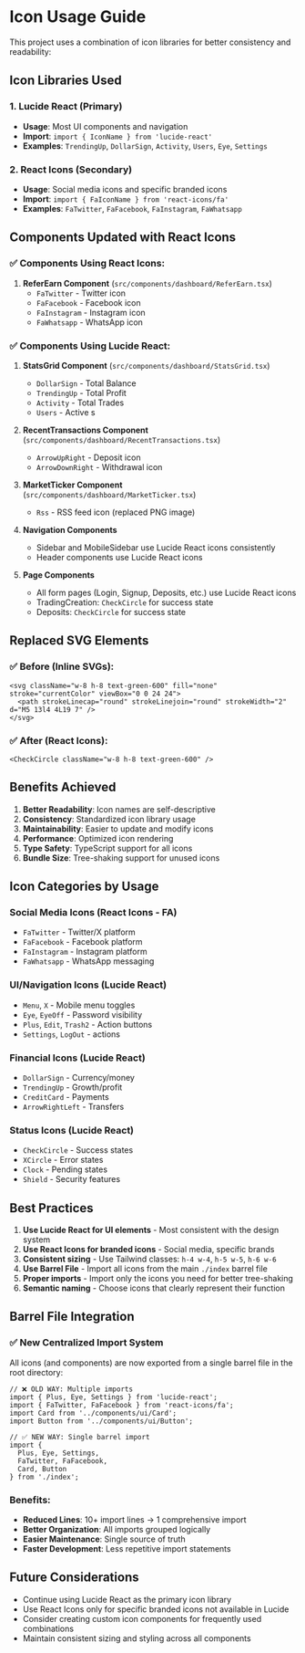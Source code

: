 # Icon Usage Guide

This project uses a combination of icon libraries for better consistency and readability:

## Icon Libraries Used

### 1. Lucide React (Primary)
- **Usage**: Most UI components and navigation
- **Import**: `import { IconName } from 'lucide-react'`
- **Examples**: `TrendingUp`, `DollarSign`, `Activity`, `Users`, `Eye`, `Settings`

### 2. React Icons (Secondary)
- **Usage**: Social media icons and specific branded icons
- **Import**: `import { FaIconName } from 'react-icons/fa'`
- **Examples**: `FaTwitter`, `FaFacebook`, `FaInstagram`, `FaWhatsapp`

## Components Updated with React Icons

### ✅ Components Using React Icons:
1. **ReferEarn Component** (`src/components/dashboard/ReferEarn.tsx`)
   - `FaTwitter` - Twitter icon
   - `FaFacebook` - Facebook icon
   - `FaInstagram` - Instagram icon
   - `FaWhatsapp` - WhatsApp icon

### ✅ Components Using Lucide React:
1. **StatsGrid Component** (`src/components/dashboard/StatsGrid.tsx`)
   - `DollarSign` - Total Balance
   - `TrendingUp` - Total Profit
   - `Activity` - Total Trades
   - `Users` - Active s

2. **RecentTransactions Component** (`src/components/dashboard/RecentTransactions.tsx`)
   - `ArrowUpRight` - Deposit icon
   - `ArrowDownRight` - Withdrawal icon

3. **MarketTicker Component** (`src/components/dashboard/MarketTicker.tsx`)
   - `Rss` - RSS feed icon (replaced PNG image)

4. **Navigation Components**
   - Sidebar and MobileSidebar use Lucide React icons consistently
   - Header components use Lucide React icons

5. **Page Components**
   - All form pages (Login, Signup, Deposits, etc.) use Lucide React icons
   - TradingCreation: `CheckCircle` for success state
   - Deposits: `CheckCircle` for success state

## Replaced SVG Elements

### ✅ Before (Inline SVGs):
```tsx
<svg className="w-8 h-8 text-green-600" fill="none" stroke="currentColor" viewBox="0 0 24 24">
  <path strokeLinecap="round" strokeLinejoin="round" strokeWidth="2" d="M5 13l4 4L19 7" />
</svg>
```

### ✅ After (React Icons):
```tsx
<CheckCircle className="w-8 h-8 text-green-600" />
```

## Benefits Achieved

1. **Better Readability**: Icon names are self-descriptive
2. **Consistency**: Standardized icon library usage
3. **Maintainability**: Easier to update and modify icons
4. **Performance**: Optimized icon rendering
5. **Type Safety**: TypeScript support for all icons
6. **Bundle Size**: Tree-shaking support for unused icons

## Icon Categories by Usage

### Social Media Icons (React Icons - FA)
- `FaTwitter` - Twitter/X platform
- `FaFacebook` - Facebook platform
- `FaInstagram` - Instagram platform
- `FaWhatsapp` - WhatsApp messaging

### UI/Navigation Icons (Lucide React)
- `Menu`, `X` - Mobile menu toggles
- `Eye`, `EyeOff` - Password visibility
- `Plus`, `Edit`, `Trash2` - Action buttons
- `Settings`, `LogOut` -  actions

### Financial Icons (Lucide React)
- `DollarSign` - Currency/money
- `TrendingUp` - Growth/profit
- `CreditCard` - Payments
- `ArrowRightLeft` - Transfers

### Status Icons (Lucide React)
- `CheckCircle` - Success states
- `XCircle` - Error states
- `Clock` - Pending states
- `Shield` - Security features

## Best Practices

1. **Use Lucide React for UI elements** - Most consistent with the design system
2. **Use React Icons for branded icons** - Social media, specific brands
3. **Consistent sizing** - Use Tailwind classes: `h-4 w-4`, `h-5 w-5`, `h-6 w-6`
4. **Use Barrel File** - Import all icons from the main `./index` barrel file
5. **Proper imports** - Import only the icons you need for better tree-shaking
6. **Semantic naming** - Choose icons that clearly represent their function

## Barrel File Integration

### ✅ **New Centralized Import System**
All icons (and components) are now exported from a single barrel file in the root directory:

```tsx
// ❌ OLD WAY: Multiple imports
import { Plus, Eye, Settings } from 'lucide-react';
import { FaTwitter, FaFacebook } from 'react-icons/fa';
import Card from '../components/ui/Card';
import Button from '../components/ui/Button';

// ✅ NEW WAY: Single barrel import
import {
  Plus, Eye, Settings,
  FaTwitter, FaFacebook,
  Card, Button
} from './index';
```

### **Benefits:**
- **Reduced Lines**: 10+ import lines → 1 comprehensive import
- **Better Organization**: All imports grouped logically
- **Easier Maintenance**: Single source of truth
- **Faster Development**: Less repetitive import statements

## Future Considerations

- Continue using Lucide React as the primary icon library
- Use React Icons only for specific branded icons not available in Lucide
- Consider creating custom icon components for frequently used combinations
- Maintain consistent sizing and styling across all components
